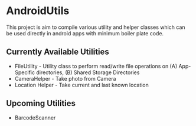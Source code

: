 # AndroidUtils
This project is aim to compile various utility and helper classes which can be used directly in android apps with minimum boiler plate code.

## Currently Available Utilities
* FileUtility - Utility class to perform read/write file operations on (A) App-Specific directories, (B) Shared Storage Directories
* CameraHelper - Take photo from Camera
* Location Helper - Take current and last known location
## Upcoming Utilities

* BarcodeScanner
